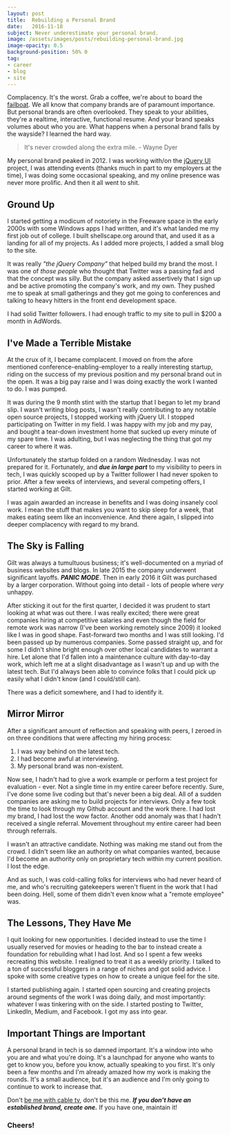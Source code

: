 ```yaml
---
layout: post
title:  Rebuilding a Personal Brand
date:   2016-11-18
subject: Never underestimate your personal brand.
image: /assets/images/posts/rebuilding-personal-brand.jpg
image-opacity: 0.5
background-position: 50% 0
tag:
- career
- blog
- site
---
```


Complacency. It's the worst. Grab a coffee, we're about to board the [failboat](https://i.chzbgr.com/full/1324739328/hC8866755/).
We all know that company brands are of paramount importance. But personal brands
are often overlooked. They speak to your abilities, they're a realtime,
interactive, functional resume. And your brand speaks volumes about who you are.
What happens when a personal brand falls by the wayside? I
learned the hard way.

<!-- more -->

> It's never crowded along the extra mile. - Wayne Dyer

My personal brand peaked in 2012. I was working with/on the
[jQuery UI](https://jqueryui.com/) project, I was attending events (thanks much
  in part to my employers at the time), I was doing some occasional speaking,
and my online presence was never more prolific. And then it all went to shit.

## Ground Up

I started getting a modicum of notoriety in the Freeware space in the early 2000s
with some Windows apps I had written, and it's what landed me my first job out of
college. I built shellscape.org around that, and used it as a landing for all of
my projects. As I added more projects, I added a small blog to the site.

It was really *"the jQuery Company"* that helped build my brand the most. I was
one of *those people* who thought that Twitter was a passing fad and that the
concept was silly. But the company asked assertively that I sign up and be active
promoting the company's work, and my own. They pushed me to speak at small gatherings
and they got me going to conferences and talking to heavy hitters in the front
end development space.

I had solid Twitter followers. I had enough traffic to my site to pull in $200
a month in AdWords.

## I've Made a Terrible Mistake

At the crux of it, I became complacent. I moved on from the afore mentioned
conference-enabling-employer to a really interesting startup, riding on the
success of my previous position and my personal brand out in the open. It was a
big pay raise and I was doing exactly the work I wanted to do. I was pumped.

It was during the 9 month stint with the startup that I began to let my brand
slip. I wasn't writing blog posts, I wasn't really contributing to any notable
open source projects, I stopped working with jQuery UI. I stopped participating
on Twitter in my field. I was happy with my job and my pay, and bought a
tear-down investment home that sucked up every minute of my spare time. I was
adulting, but I was neglecting the thing that got my career to where it was.

Unfortunately the startup folded on a random Wednesday. I was not prepared for it.
Fortunately, and _**due in large part**_ to my visibility to peers in tech, I was
quickly scooped up by a Twitter follower I had never spoken to prior. After a few
weeks of interviews, and several competing offers, I started working at Gilt.

I was again awarded an increase in benefits and I was doing insanely cool work.
I mean the stuff that makes you want to skip sleep for a week, that makes eating
seem like an inconvenience. And there again, I slipped into deeper complacency
with regard to my brand.

## The Sky is Falling

Gilt was always a tumultuous business; it's well-documented on a myriad of
business websites and blogs. In late 2015 the company underwent significant
layoffs. _**PANIC MODE**_. Then in early 2016 it Gilt was purchased by a larger
corporation. Without going into detail - lots of people where *very* unhappy.

After sticking it out for the first quarter, I decided it was prudent to start
looking at what was out there. I was really excited; there were great companies
hiring at competitive salaries and even though the field for remote work was
narrow (I've been working remotely since 2009) it looked like I was in good shape.
Fast-forward two months and I was still looking. I'd been passed up by numerous
companies. Some passed straight up, and for some I didn't shine bright enough
over other local candidates to warrant a hire. Let alone that I'd fallen into a
maintenance culture with day-to-day work, which left me at a slight disadvantage
as I wasn't up and up with the latest tech. But I'd always been able to convince
folks that I could pick up easily what I didn't know (and I could/still can).

There was a deficit somewhere, and I had to identify it.

## Mirror Mirror

After a significant amount of reflection and speaking with peers, I zeroed in on
three conditions that were affecting my hiring process:

1. I was way behind on the latest tech.
2. I had become awful at interviewing.
3. My personal brand was non-existent.

Now see, I hadn't had to give a work example or perform a test project for
evaluation - ever. Not a single time in my entire career before recently. Sure,
I've done some live coding but that's never been a big deal. All of a sudden
companies are asking me to build projects for interviews. Only a few took the time
to look through my Github account and the work there. I had lost my brand, I had
lost the wow factor. Another odd anomaly was that I hadn't received a single
referral. Movement throughout my entire career had been through referrals.

I wasn't an attractive candidate. Nothing was making me stand out from the crowd.
I didn't seem like an authority on what companies wanted, because I'd become an
authority only on proprietary tech within my current position. I lost the edge.

And as such, I was cold-calling folks for interviews who had never heard of me,
and who's recruiting gatekeepers weren't fluent in the work that I had been
doing. Hell, some of them didn't even know what a "remote employee" was.

## The Lessons, They Have Me

I quit looking for new opportunities. I decided instead to use the time I usually
reserved for movies or heading to the bar to instead create a foundation for
rebuilding what I had lost. And so I spent a few weeks recreating this website.
I realigned to treat it as a weekly priority. I talked to a ton of successful
bloggers in a range of niches and got solid advice. I spoke with some creative
types on how to create a unique feel for the site.

I started publishing again. I started open sourcing and creating projects
around segments of the work I was doing daily, and most importantly: whatever I
was tinkering with on the side. I started posting to Twitter, LinkedIn, Medium,
and Facebook. I got my ass into gear.

## Important Things are Important

A personal brand in tech is so damned important. It's a window into who you are
and what you're doing. It's a launchpad for anyone who wants to get to know you,
before you know, actually speaking to you first. It's only been a few months and
I'm already amazed how my work is making the rounds. It's a small audience, but
it's an audience and I'm only going to continue to work to increase that.

Don't [be me with cable tv](https://www.youtube.com/watch?v=wl2uDi6Zju8),
don't be this me. _**If you don't have an established brand, create one.**_ If
you have one, maintain it!

### Cheers!
